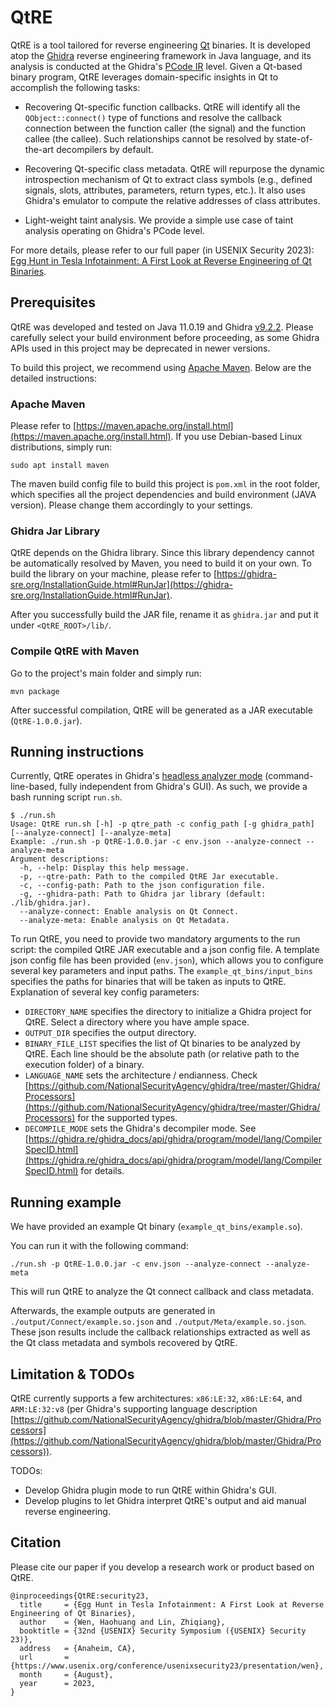 # QtRE

QtRE is a tool tailored for reverse engineering [Qt](https://www.qt.io/) binaries. It is developed atop the [Ghidra](https://ghidra-sre.org/) reverse engineering framework in Java language, and its analysis is conducted at the Ghidra's [PCode IR](https://ghidra.re/ghidra_docs/api/ghidra/program/model/pcode/PcodeOp.html) level. Given a Qt-based binary program, QtRE leverages domain-specific insights in Qt to accomplish the following tasks:

- Recovering Qt-specific function callbacks. QtRE will identify all the `QObject::connect()` type of functions and resolve the callback connection between the function caller (the signal) and the function callee (the callee). Such relationships cannot be resolved by state-of-the-art decompilers by default.

- Recovering Qt-specific class metadata. QtRE will repurpose the dynamic introspection mechanism of Qt to extract class symbols (e.g., defined signals, slots, attributes, parameters, return types, etc.). It also uses Ghidra's emulator to compute the relative addresses of class attributes.

- Light-weight taint analysis. We provide a simple use case of taint analysis operating on Ghidra's PCode level.

For more details, please refer to our full paper (in USENIX Security 2023): [Egg Hunt in Tesla Infotainment: A First Look at Reverse Engineering of Qt Binaries](https://www.usenix.org/system/files/sec23summer_181-wen-prepub.pdf).



## Prerequisites

QtRE was developed and tested on Java 11.0.19 and Ghidra [v9.2.2](https://github.com/NationalSecurityAgency/ghidra/releases/tag/Ghidra_9.2.2_build). Please carefully select your build environment before proceeding, as some Ghidra APIs used in this project may be deprecated in newer versions.

To build this project, we recommend using [Apache Maven](https://maven.apache.org/). Below are the detailed instructions:


### Apache Maven

Please refer to [https://maven.apache.org/install.html](https://maven.apache.org/install.html). If you use Debian-based Linux distributions, simply run:

```sudo apt install maven```

The maven build config file to build this project is `pom.xml` in the root folder, which specifies all the project dependencies and build environment (JAVA version). Please change them accordingly to your settings.


### Ghidra Jar Library

QtRE depends on the Ghidra library. Since this library dependency cannot be automatically resolved by Maven, you need to build it on your own. To build the library on your machine, please refer to [https://ghidra-sre.org/InstallationGuide.html#RunJar](https://ghidra-sre.org/InstallationGuide.html#RunJar).

After you successfully build the JAR file, rename it as `ghidra.jar` and put it under `<QtRE_ROOT>/lib/`.
 

### Compile QtRE with Maven

Go to the project's main folder and simply run:

```mvn package```

After successful compilation, QtRE will be generated as a JAR executable (`QtRE-1.0.0.jar`).


## Running instructions

Currently, QtRE operates in Ghidra's [headless analyzer mode](https://static.grumpycoder.net/pixel/support/analyzeHeadlessREADME.html) (command-line-based, fully independent from Ghidra's GUI). As such, we provide a bash running script `run.sh`.

```
$ ./run.sh 
Usage: QtRE run.sh [-h] -p qtre_path -c config_path [-g ghidra_path] [--analyze-connect] [--analyze-meta]
Example: ./run.sh -p QtRE-1.0.0.jar -c env.json --analyze-connect --analyze-meta
Argument descriptions: 
  -h, --help: Display this help message.
  -p, --qtre-path: Path to the compiled QtRE Jar executable.
  -c, --config-path: Path to the json configuration file.
  -g, --ghidra-path: Path to Ghidra jar library (default: ./lib/ghidra.jar).
  --analyze-connect: Enable analysis on Qt Connect.
  --analyze-meta: Enable analysis on Qt Metadata.
```

To run QtRE, you need to provide two mandatory arguments to the run script: the compiled QtRE JAR executable and a json config file. A template json config file has been provided (`env.json`), which allows you to configure several key parameters and input paths. The `example_qt_bins/input_bins` specifies the paths for binaries that will be taken as inputs to QtRE. Explanation of several key config parameters:

- `DIRECTORY_NAME` specifies the directory to initialize a Ghidra project for QtRE. Select a directory where you have ample space.
- `OUTPUT_DIR` specifies the output directory.
- `BINARY_FILE_LIST` specifies the list of Qt binaries to be analyzed by QtRE. Each line should be the absolute path (or relative path to the execution folder) of a binary. 
- `LANGUAGE_NAME` sets the architecture / endianness. Check [https://github.com/NationalSecurityAgency/ghidra/tree/master/Ghidra/Processors](https://github.com/NationalSecurityAgency/ghidra/tree/master/Ghidra/Processors) for the supported types.
- `DECOMPILE_MODE` sets the Ghidra's decompiler mode. See [https://ghidra.re/ghidra_docs/api/ghidra/program/model/lang/CompilerSpecID.html](https://ghidra.re/ghidra_docs/api/ghidra/program/model/lang/CompilerSpecID.html) for details.


## Running example

We have provided an example Qt binary (`example_qt_bins/example.so`). 

You can run it with the following command:

```./run.sh -p QtRE-1.0.0.jar -c env.json --analyze-connect --analyze-meta```

This will run QtRE to analyze the Qt connect callback and class metadata.

Afterwards, the example outputs are generated in `./output/Connect/example.so.json` and `./output/Meta/example.so.json`. These json results include the callback relationships extracted as well as the Qt class metadata and symbols recovered by QtRE.



## Limitation & TODOs

QtRE currently supports a few architectures: `x86:LE:32`, `x86:LE:64`, and `ARM:LE:32:v8` (per Ghidra's supporting language description [https://github.com/NationalSecurityAgency/ghidra/blob/master/Ghidra/Processors](https://github.com/NationalSecurityAgency/ghidra/blob/master/Ghidra/Processors)).

TODOs:

- Develop Ghidra plugin mode to run QtRE within Ghidra's GUI.
- Develop plugins to let Ghidra interpret QtRE's output and aid manual reverse engineering.


## Citation

Please cite our paper if you develop a research work or product based on QtRE.

```
@inproceedings{QtRE:security23,
  title     = {Egg Hunt in Tesla Infotainment: A First Look at Reverse Engineering of Qt Binaries},
  author    = {Wen, Haohuang and Lin, Zhiqiang},
  booktitle = {32nd {USENIX} Security Symposium ({USENIX} Security 23)},
  address   = {Anaheim, CA},
  url       = {https://www.usenix.org/conference/usenixsecurity23/presentation/wen},
  month     = {August},
  year      = 2023,
}
```
